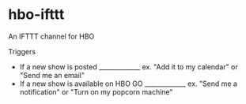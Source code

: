 # hbo-ifttt
An IFTTT channel for HBO

Triggers

* If a new show is posted _____________ ex. "Add it to my calendar" or "Send me an email"
* If a new show is available on HBO GO _____________ ex. "Send me a notification" or "Turn on my popcorn machine"
